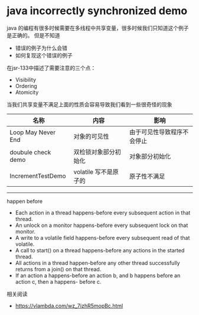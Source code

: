 # java incorrectly synchronized demo

java 的编程有很多时候需要在多线程中共享变量，很多时候我们只知道这个例子是正确的。
但是不知道
- 错误的例子为什么会错
- 如何复现这个错误的例子


在jsr-133中描述了需要注意的三个点：
- Visibility
- Ordering
- Atomicity   

当我们共享变量不满足上面的性质会容易导致我们看到一些很奇怪的现象




|名称|内容|影响|
|---|---|---|
|Loop May Never End|对象的可见性|由于可见性导致程序不会停止|
|doubule check demo| 双检锁对象部分初始化|对象部分初始化|
|IncrementTestDemo|volatile 写不是原子的|原子性不满足|


---


happen before

- Each action in a thread happens-before every subsequent action in that thread.
- An unlock on a monitor happens-before every subsequent lock on that monitor.
- A write to a volatile field happens-before every subsequent read of that volatile.
- A call to start() on a thread happens-before any actions in the started thread.
- All actions in a thread happen-before any other thread successfully returns from a join() on
that thread.
- If an action a happens-before an action b, and b happens before an action c, then a happens-
before c.


相关阅读  
- https://vlambda.com/wz_7izhR5mopBc.html
